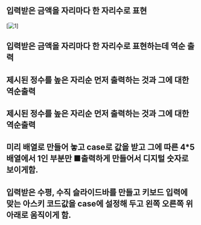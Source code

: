 ## 입력받은 금액을 자리마다 한 자리수로 표현
[![1](./game/week3/class/img/1.png)]

## 입력받은 금액을 자리마다 한 자리수로 표현하는데 역순 출력


## 제시된 정수를 높은 자리순 먼저 출력하는 것과 그에 대한 역순출력

## 제시된 정수를 높은 자리순 먼저 출력하는 것과 그에 대한 역순출력

## 미리 배열로 만들어 놓고 case로 값을 받고 그에 따른 4*5배열에서 1인 부분만 ■출력하게 만들어서 디지털 숫자로 보이게함.

## 입력받은 수평, 수직 슬라이드바를 만들고 키보드 입력에 맞는 아스키 코드값을 case에 설정해 두고 왼쪽 오른쪽 위 아래로 움직이게 함.
